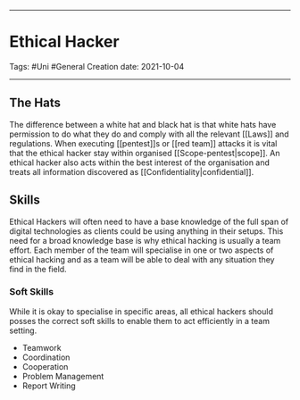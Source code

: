 -----------------------------------------------
# Ethical Hacker
Tags:  #Uni #General 
Creation date: 2021-10-04

-----------------------------------------------
## The Hats

The difference between a white hat and black hat is that white hats have permission to do what they do and comply with all the relevant [[Laws]] and regulations. When executing [[pentest]]s or [[red team]] attacks it is vital that the ethical hacker stay within organised [[Scope-pentest|scope]]. An ethical hacker also acts within the best interest of the organisation and treats all information discovered as [[Confidentiality|confidential]].

## Skills

Ethical Hackers will often need to have a base knowledge of the full span of digital technologies as clients could be using anything in their setups. This need for a broad knowledge base is why ethical hacking is usually a team effort. Each member of the team will specialise in one or two aspects of ethical hacking and as a team will be able to deal with any situation they find in the field.

### Soft Skills

While it is okay to specialise in specific areas, all ethical hackers should posses the correct soft skills to enable them to act efficiently in a team setting.

-	Teamwork
-	Coordination
-	Cooperation
-	Problem Management
-	Report Writing